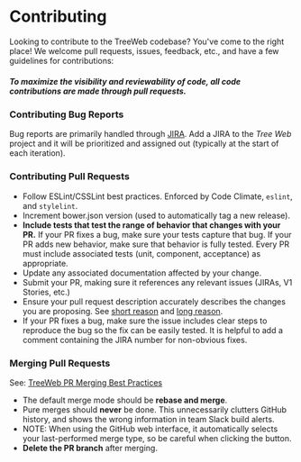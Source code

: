 # Contributing

Looking to contribute to the TreeWeb codebase? You've come to the right place! We welcome pull requests, issues, feedback, etc., and have a few guidelines for contributions:

##### To maximize the visibility and reviewability of code, all code contributions are made through pull requests.

### Contributing Bug Reports

Bug reports are primarily handled through [JIRA](https://almtools.ldschurch.org/fhjira/issues/). Add a JIRA to the _Tree Web_ project and it will be prioritized and assigned out (typically at the start of each iteration).

### Contributing Pull Requests

- Follow ESLint/CSSLint best practices. Enforced by Code Climate, `eslint`, and `stylelint`.
- Increment bower.json version (used to automatically tag a new release).
- **Include tests that test the range of behavior that changes with your PR.** If your PR fixes a bug, make sure your tests capture that bug. If your PR adds new behavior, make sure that behavior is fully tested. Every PR must include associated tests (unit, component, acceptance) as appropriate.
- Update any associated documentation affected by your change.
- Submit your PR, making sure it references any relevant issues (JIRAs, V1 Stories, etc.)
- Ensure your pull request description accurately describes the changes you are proposing. See [short reason](https://twitter.com/dzaporozhets/status/870268536404533249) and [long reason](https://medium.com/square-corner-blog/how-square-writes-commit-messages-8e92fcbf77c9).
- If your PR fixes a bug, make sure the issue includes clear steps to reproduce the bug so the fix can be easily tested. It is helpful to add a comment containing the JIRA number for non-obvious fixes.

### Merging Pull Requests

See: [TreeWeb PR Merging Best Practices](https://github.com/fs-webdev/tree/wiki/Merging-Pull-Requests)

- The default merge mode should be **rebase and merge**.
- Pure merges should **never** be done. This unnecessarily clutters GitHub history, and shows the wrong information in team Slack build alerts.
- NOTE: When using the GitHub web interface, it automatically selects your last-performed merge type, so be careful when clicking the button.
- **Delete the PR branch** after merging.
